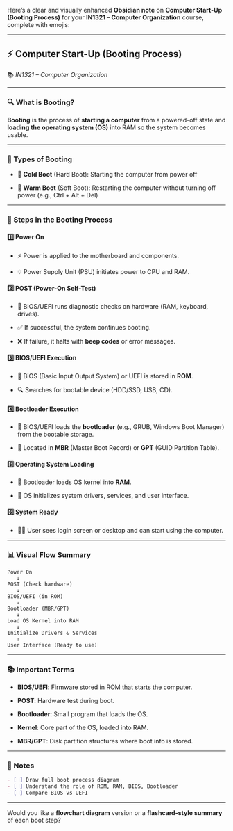 Here’s a clear and visually enhanced **Obsidian note** on **Computer Start-Up (Booting Process)** for your **IN1321 – Computer Organization** course, complete with emojis:

---

## ⚡ Computer Start-Up (Booting Process)

📚 _IN1321 – Computer Organization_

---

### 🔍 What is Booting?

**Booting** is the process of **starting a computer** from a powered-off state and **loading the operating system (OS)** into RAM so the system becomes usable.

---

### 🧭 Types of Booting

- 🔄 **Cold Boot** (Hard Boot): Starting the computer from power off
    
- 🔁 **Warm Boot** (Soft Boot): Restarting the computer without turning off power (e.g., Ctrl + Alt + Del)
    

---

### 🧩 Steps in the Booting Process

#### 1️⃣ **Power On**

- ⚡ Power is applied to the motherboard and components.
    
- 💡 Power Supply Unit (PSU) initiates power to CPU and RAM.
    

#### 2️⃣ **POST (Power-On Self-Test)**

- 🧪 BIOS/UEFI runs diagnostic checks on hardware (RAM, keyboard, drives).
    
- ✅ If successful, the system continues booting.
    
- ❌ If failure, it halts with **beep codes** or error messages.
    

#### 3️⃣ **BIOS/UEFI Execution**

- 📕 BIOS (Basic Input Output System) or UEFI is stored in **ROM**.
    
- 🔍 Searches for bootable device (HDD/SSD, USB, CD).
    

#### 4️⃣ **Bootloader Execution**

- 🚀 BIOS/UEFI loads the **bootloader** (e.g., GRUB, Windows Boot Manager) from the bootable storage.
    
- 📍 Located in **MBR** (Master Boot Record) or **GPT** (GUID Partition Table).
    

#### 5️⃣ **Operating System Loading**

- 🧠 Bootloader loads OS kernel into **RAM**.
    
- 📂 OS initializes system drivers, services, and user interface.
    

#### 6️⃣ **System Ready**

- 👨‍💻 User sees login screen or desktop and can start using the computer.
    

---

### 📊 Visual Flow Summary

```
Power On
   ↓
POST (Check hardware)
   ↓
BIOS/UEFI (in ROM)
   ↓
Bootloader (MBR/GPT)
   ↓
Load OS Kernel into RAM
   ↓
Initialize Drivers & Services
   ↓
User Interface (Ready to use)
```

---

### 📚 Important Terms

- **BIOS/UEFI**: Firmware stored in ROM that starts the computer.
    
- **POST**: Hardware test during boot.
    
- **Bootloader**: Small program that loads the OS.
    
- **Kernel**: Core part of the OS, loaded into RAM.
    
- **MBR/GPT**: Disk partition structures where boot info is stored.
    

---

### 📝 Notes

```markdown
- [ ] Draw full boot process diagram
- [ ] Understand the role of ROM, RAM, BIOS, Bootloader
- [ ] Compare BIOS vs UEFI
```

---

Would you like a **flowchart diagram** version or a **flashcard-style summary** of each boot step?